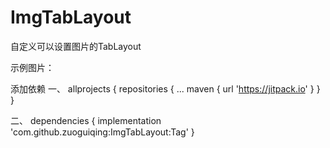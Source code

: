 # ImgTabLayout
自定义可以设置图片的TabLayout

示例图片：


添加依赖
一、
allprojects {
		repositories {
			...
			maven { url 'https://jitpack.io' }
		}
	}
  
  
二、
  dependencies {
	        implementation 'com.github.zuoguiqing:ImgTabLayout:Tag'
	}
